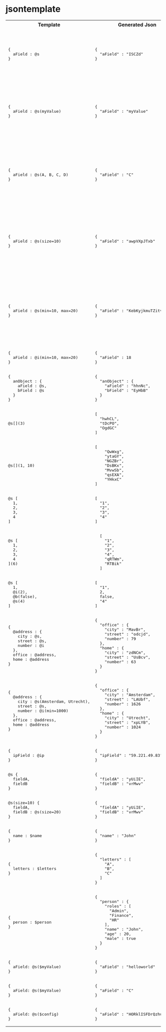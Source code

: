 # jsontemplate
<table><tr>
<th width="30%">Template</th>
<th width="30%">Generated Json</th>
<th width="70%">Description</th></tr>


<tr><td><pre>
{
  aField : @s
}
</pre></td><td><pre>
{
  "aField" : "ISCZd"
}
</pre></td><td>
<b>@</b> is a type indicator, <b>@s</b> refers to the string type. 
The length of the generated string by default is 5.
</td></tr>


<tr><td><pre>
{
  aField : @s(myValue)
}
</pre></td><td><pre>
{
  "aField" : "myValue"
}
</pre></td><td>
The string type <b>@s</b> is parameterized with a single value <i>myValue</i>. The generated
string is a fixed value <i>myValue</i>.
</td></tr>


<tr><td><pre>
{
  aField : @s(A, B, C, D)
}
</pre></td><td><pre>
{
  "aField" : "C"
}
</pre></td><td>
The string type <b>@s</b> is parameterized with a list value. The generated
string is one of the value enumerated in the list.
</td></tr>


<tr><td><pre>
{
  aField : @s(size=10)
}
</pre></td><td><pre>
{
  "aField" : "awpVXpJTxb"
}
</pre></td><td>
The string type <b>@s</b> is parameterized with a named value <i>size=10</i>. The lenght of 
the generated string is configured to be 10.
</td></tr>

<tr><td><pre>
{
  aField : @s(min=10, max=20)
}
</pre></td><td><pre>
{
  "aField" : "KebKyjkmuTZitvJcXlGg"
}
</pre></td><td>
The string type <b>@s</b> is parameterized with a named value <i>size=10</i>. The lenght of 
the generated string is configured to be 10.
</td></tr>


<tr><td><pre>
{ 
  aField : @i(min=10, max=20)
}
</pre></td><td><pre>
{
  "aField" : 18
}
</pre></td>
<td>comments</td></tr>


<tr><td><pre>
{
  anObject : {
    aField : @s, 
    bField : @s
  }
}
</pre></td><td><pre>
{
  "anObject" : {
    "aField" : "hhnNc",
    "bField" : "EyHbB"
  }
}
</pre></td>
<td>comments</td></tr>


<tr><td><pre>
@s[](3)
</pre></td><td><pre>
[
  "hwhCL",
  "tDcPO",
  "OgdGC"
]
</pre></td>
<td>comments</td></tr>


<tr><td><pre>
@s[](1, 10)
</pre></td><td><pre>
[
    "QwWxg",
    "ytaGY",
    "NGZBr",
    "DsBKx",
    "MvwSb",
    "qsEXA",
    "YHkxC"
]
</pre></td>
<td>comments</td></tr>


<tr><td><pre>
@s [
  1, 
  2, 
  3, 
  4
]
</pre></td><td><pre>
[
  "1",
  "2",
  "3",
  "4"
]
</pre></td>
<td>comments</td></tr>


<tr><td><pre>
@s [
  1, 
  2, 
  3, 
  4
](6)
</pre></td><td><pre>
  [
    "1",
    "2",
    "3",
    "4",
    "qRTWm",
    "RTBik"
  ]
</pre></td>
<td>comments</td></tr>


<tr><td><pre>
@s [
  1, 
  @i(2), 
  @b(false), 
  @s(4)
] 
</pre></td><td><pre>
[
  "1",
  2,
  false,
  "4"
]
</pre></td>
<td>comments</td></tr>

<tr><td><pre>
{
  @address : {
    city : @s,
    street : @s,
    number : @i
  },
  office : @address, 
  home : @address
}
</pre></td><td><pre>
{
  "office" : {
    "city" : "MavBr",
    "street" : "odcjd",
    "number" : 79
  },
  "home" : {
    "city" : "zdNCm",
    "street" : "UsBcv",
    "number" : 63
  }
}
</pre></td>
<td>comments</td></tr>


<tr><td><pre>
{ 
  @address : {
    city : @s(Amsterdam, Utrecht),
    street : @s,
    number : @i(min=1000)
  },
  office : @address,
  home : @address
}
</pre></td><td><pre>
{
  "office" : {
    "city" : "Amsterdam",
    "street" : "LAUbf",
    "number" : 1626
  },
  "home" : {
    "city" : "Utrecht",
    "street" : "xpLYB",
    "number" : 1024
  }
}
</pre></td>
<td>comments</td></tr>


<tr><td><pre>
{
  ipField : @ip
}
</pre></td><td><pre>
{
  "ipField" : "59.221.49.83"
}
</pre></td>
<td>comments</td></tr>


<tr><td><pre>
@s {
  fieldA, 
  fieldB
}
</pre></td><td><pre>
{
  "fieldA" : "yUiIE",
  "fieldB" : "vrMwv"
}
</pre></td>
<td>comments</td></tr>


<tr><td><pre>
@s(size=10) {
  fieldA, 
  fieldB : @s(size=20)
}
</pre></td><td><pre>
{
  "fieldA" : "yUiIE",
  "fieldB" : "vrMwv"
}
</pre></td>
<td>comments</td></tr>


<tr><td><pre>
{
  name : $name
}
</pre></td><td><pre>
{
  "name" : "John"
}
</pre></td>
<td>comments</td></tr>


<tr><td><pre>
{
  letters : $letters
}
</pre></td><td><pre>
{
  "letters" : [
    "A",
    "B",
    "C"
  ]
}
</pre></td>
<td>comments</td></tr>


<tr><td><pre>
{
  person : $person
}
</pre></td><td><pre>
{
  "person" : {
    "roles" : [
      "Admin",
      "Finance",
      "HR"
    ],
    "name" : "John",
    "age" : 20,
    "male" : true
  }
}
</pre></td>
<td>comments</td></tr>


<tr><td><pre>
{
  aField: @s($myValue)
}
</pre></td><td><pre>
{
  "aField" : "helloworld"
}
</pre></td>
<td>comments</td></tr>


<tr><td><pre>
{
  aField: @s($myValue)
}
</pre></td><td><pre>
{
  "aField" : "C"
}
</pre></td>
<td>comments</td></tr>


<tr><td><pre>
{
  aField: @s($config)
}
</pre></td><td><pre>
{
  "aField" : "HORklISFDrQzhumRojWQ"
}
</pre></td>
<td>comments</td></tr>

</table>

